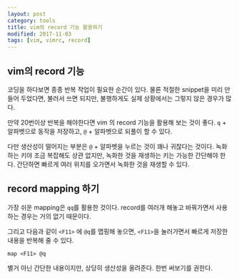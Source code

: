 ```yaml
---
layout: post
category: tools
title: vim의 record 기능 활용하기
modified: 2017-11-03
tags: [vim, vimrc, record]
---
```


## vim의 record 기능

코딩을 하다보면 종종 반복 작업이 필요한 순간이 있다. 물론 적절한 snippet을 미리 만들어 두었다면, 불러서 쓰면 되지만, 불행하게도 실제 상황에서는 그렇지 않은 경우가 많다.

만약 20번이상 반복을 해야한다면 vim 의 record 기능을 활용해 보는 것이 좋다. ```q``` + 알파벳으로 동작을 저장하고, ```@``` + 알파벳으로 되풀이 할 수 있다.

다만 생산성이 떨어지는 부분은 ```@``` + 알파벳을 누르는 것이 꽤나 귀찮다는 것이다. 녹화하는 키야 조금 복잡해도 상관 없지만, 녹화한 것을 재생하는 키는 가능한 간단해야 한다. 간단하면 빠르게 여러 위치를 오가면서 녹화한 것을 재생할 수 있다.

## record mapping 하기

가장 쉬운 mapping은 ```qq```를 활용한 것이다. record를 여러개 해놓고 바꿔가면서 사용하는 경우는 거의 없기 때문이다.

그리고 다음과 같이 ```<F11>``` 에 ```@q```를 맵핑해 놓으면, ```<F11>```을 눌러가면서 빠르게 저장한 내용을 반복해 줄 수 있다.

```
map <F11> @q
```

별거 아닌 간단한 내용이지만, 상당히 생산성을 올려준다. 한번 써보기를 권한다.
